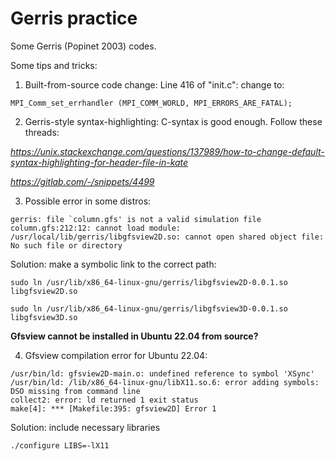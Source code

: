 # Gerris practice

Some Gerris (Popinet 2003) codes.

Some tips and tricks:
1. Built-from-source code change:
Line 416 of "init.c":
change to:
```
MPI_Comm_set_errhandler (MPI_COMM_WORLD, MPI_ERRORS_ARE_FATAL);
```
2. Gerris-style syntax-highlighting:
C-syntax is good enough. Follow these threads:

*https://unix.stackexchange.com/questions/137989/how-to-change-default-syntax-highlighting-for-header-file-in-kate*

*https://gitlab.com/-/snippets/4499*

3. Possible error in some distros:
```
gerris: file `column.gfs' is not a valid simulation file
column.gfs:212:12: cannot load module: /usr/local/lib/gerris/libgfsview2D.so: cannot open shared object file: No such file or directory
```
Solution: make a symbolic link to the correct path:
```
sudo ln /usr/lib/x86_64-linux-gnu/gerris/libgfsview2D-0.0.1.so libgfsview2D.so

sudo ln /usr/lib/x86_64-linux-gnu/gerris/libgfsview3D-0.0.1.so libgfsview3D.so
```
**Gfsview cannot be installed in Ubuntu 22.04 from source?**

4. Gfsview compilation error for Ubuntu 22.04:
```
/usr/bin/ld: gfsview2D-main.o: undefined reference to symbol 'XSync'
/usr/bin/ld: /lib/x86_64-linux-gnu/libX11.so.6: error adding symbols: DSO missing from command line
collect2: error: ld returned 1 exit status
make[4]: *** [Makefile:395: gfsview2D] Error 1
```
Solution: include necessary libraries
```
./configure LIBS=-lX11
```
